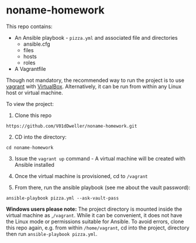 # noname-homework

This repo contains:

* An Ansible playbook - `pizza.yml` and associated file and directories
  * ansible.cfg
  * files
  * hosts
  * roles
* A Vagrantfile

Though not mandatory, the recommended way to run the project is to use
[vagrant](https://www.vagrantup.com/) with
[VirtualBox](https://www.virtualbox.org/). Alternatively, it can be run from
within any Linux host or virtual machine.

To view the project:

1. Clone this repo

```
https://github.com/V01dDweller/noname-homework.git
```

2. CD into the directory:

```
cd noname-homework
```

3. Issue the `vagrant up` command - A virtual machine will be created with
Ansible installed
4. Once the virtual machine is provisioned, cd to `/vagrant`

5. From there, run the ansible playbook (see me about the vault password):

```
ansible-playbook pizza.yml --ask-vault-pass
```

**Windows users please note:** The project directory is mounted inside the
virtual machine as ,`/vagrant`. While it can be convenient, it does not have
the Linux mode or permissions suitable for Ansible. To avoid errors, clone
this repo again, e.g. from within `/home/vagrant`, cd into the project,
directory then run `ansible-playbook pizza.yml`.

